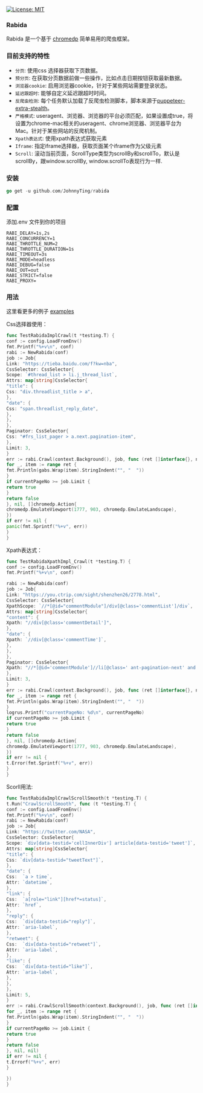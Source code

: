 <a href="https://opensource.org/licenses/MIT"><img src="https://img.shields.io/badge/License-MIT-yellow.svg" alt="License: MIT"></a>

### Rabida

Rabida 是一个基于 [chromedp](https://github.com/chromedp/chromedp) 简单易用的爬虫框架。

### 目前支持的特性

- `分页`:  使用css 选择器获取下页数据。
- `预分页`: 在获取分页数据前做一些操作，比如点击日期按钮获取最新数据。
- `浏览器cookie`: 启用浏览器cookie，针对于某些网站需要登录状态。
- `延迟跟超时`:  能够自定义延迟跟超时时间。
- `反爬虫检测`:
  每个任务默认加载了反爬虫检测脚本，脚本来源于[puppeteer-extra-stealth](https://github.com/berstend/puppeteer-extra/tree/master/packages/extract-stealth-evasions#readme)。
- `严格模式`: useragent、浏览器、浏览器的平台必须匹配，如果设置成true，将设置为chrome-mac相关的useragent、chrome浏览器、浏览器平台为Mac。针对于某些网站的反爬机制。
- `Xpath表达式`: 使用xpath表达式获取元素
- `Iframe`: 指定iframe选择器，获取页面某个iframe作为父级元素
- `Scroll`: 滚动当前页面，ScrollType类型为scrollBy和scrollTo，默认是scrollBy，跟window.scrollBy, window.scrollTo表现行为一样.

### 安装

```go
go get -u github.com/JohnnyTing/rabida
```

### 配置

添加.env 文件到你的项目

```shell
RABI_DELAY=1s,2s
RABI_CONCURRENCY=1
RABI_THROTTLE_NUM=2
RABI_THROTTLE_DURATION=1s
RABI_TIMEOUT=3s
RABI_MODE=headless
RABI_DEBUG=false
RABI_OUT=out
RABI_STRICT=false
RABI_PROXY=
```

### 用法

这里看更多的例子 [examples](https://github.com/JohnnyTing/rabida/blob/master/examples)

Css选择器使用：

```go
func TestRabidaImplCrawl(t *testing.T) {
conf := config.LoadFromEnv()
fmt.Printf("%+v\n", conf)
rabi := NewRabida(conf)
job := Job{
Link: "https://tieba.baidu.com/f?kw=nba",
CssSelector: CssSelector{
Scope: `#thread_list > li.j_thread_list`,
Attrs: map[string]CssSelector{
"title": {
Css: "div.threadlist_title > a",
},
"date": {
Css: "span.threadlist_reply_date",
},
},
},
Paginator: CssSelector{
Css: "#frs_list_pager > a.next.pagination-item",
},
Limit: 3,
}
err := rabi.Crawl(context.Background(), job, func (ret []interface{}, nextPageUrl string, currentPageNo int) bool {
for _, item := range ret {
fmt.Println(gabs.Wrap(item).StringIndent("", "  "))
}
if currentPageNo >= job.Limit {
return true
}
return false
}, nil, []chromedp.Action{
chromedp.EmulateViewport(1777, 903, chromedp.EmulateLandscape),
})
if err != nil {
panic(fmt.Sprintf("%+v", err))
}
}
```

Xpath表达式：

```go
func TestRabidaXpathImpl_Crawl(t *testing.T) {
conf := config.LoadFromEnv()
fmt.Printf("%+v\n", conf)

rabi := NewRabida(conf)
job := Job{
Link: "https://you.ctrip.com/sight/shenzhen26/2778.html",
CssSelector: CssSelector{
XpathScope: `//*[@id="commentModule"]/div[@class='commentList']/div`,
Attrs: map[string]CssSelector{
"content": {
Xpath: "//div[@class='commentDetail']",
},
"date": {
Xpath: `//div[@class='commentTime']`,
},
},
},
Paginator: CssSelector{
Xpath: "//*[@id='commentModule']//li[@class=' ant-pagination-next' and not(@aria-disabled='true')]",
},
Limit: 3,
}
err := rabi.Crawl(context.Background(), job, func (ret []interface{}, nextPageUrl string, currentPageNo int) bool {
for _, item := range ret {
fmt.Println(gabs.Wrap(item).StringIndent("", "  "))
}
logrus.Printf("currentPageNo: %d\n", currentPageNo)
if currentPageNo >= job.Limit {
return true
}
return false
}, nil, []chromedp.Action{
chromedp.EmulateViewport(1777, 903, chromedp.EmulateLandscape),
})
if err != nil {
t.Error(fmt.Sprintf("%+v", err))
}
}
```

Scorll用法:

```go
func TestRabidaImplCrawlScrollSmooth(t *testing.T) {
t.Run("CrawlScrollSmooth", func (t *testing.T) {
conf := config.LoadFromEnv()
fmt.Printf("%+v\n", conf)
rabi := NewRabida(conf)
job := Job{
Link: "https://twitter.com/NASA",
CssSelector: CssSelector{
Scope: `div[data-testid='cellInnerDiv'] article[data-testid='tweet']`,
Attrs: map[string]CssSelector{
"title": {
Css: `div[data-testid="tweetText"]`,
},
"date": {
Css:  `a > time`,
Attr: `datetime`,
},
"link": {
Css:  `a[role="link"][href*=status]`,
Attr: `href`,
},
"reply": {
Css:  `div[data-testid="reply"]`,
Attr: `aria-label`,
},
"retweet": {
Css:  `div[data-testid="retweet"]`,
Attr: `aria-label`,
},
"like": {
Css:  `div[data-testid="like"]`,
Attr: `aria-label`,
},
},
},
Limit: 5,
}
err := rabi.CrawlScrollSmooth(context.Background(), job, func (ret []interface{}, currentPageNo int) bool {
for _, item := range ret {
fmt.Println(gabs.Wrap(item).StringIndent("", "  "))
}
if currentPageNo >= job.Limit {
return true
}
return false
}, nil, nil)
if err != nil {
t.Errorf("%+v", err)
}

})
}
```
